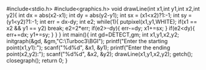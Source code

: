 #include<stdio.h>
#include<graphics.h>
void drawLine(int x1,int y1,int x2,int y2){
int dx = abs(x2-x1);
int dy = abs(y2-y1);
int sx = (x1<x2)?1:-1;
int sy = (y1<y2)?1:-1;
int err = dx-dy;
int e2;
while(1){
putpixel(x1,y1,WHITE);
if(x1 == x2 && y1 == y2)
break;
e2=2*err;
if(e2>-dy){
err-=dy;
x1+=sx;
}
if(e2<dy){
err+=dx;
y1+=sy;
}
}
}
int main(){
int gd=DETECT,gm;
int x1,y1,x2,y2;
initgraph(&gd, &gm,"C:\\Turboc3\\BGI");
printf("Enter the starting point(x1,y1):");
scanf("%d%d", &x1, &y1);
printf("Enter the ending point(x2,y2):");
scanf("%d%d", &x2, &y2);
drawLine(x1,y1,x2,y2);
getch();
closegraph();
return 0;
}
